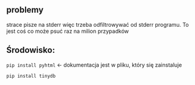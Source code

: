 ## problemy
strace pisze na stderr więc trzeba odfiltrowywać od stderr programu. To jest coś co może psuć raz na milion przypadków

## Środowisko:
`pip install pyhtml` <- dokumentacja jest w pliku, który się zainstaluje

`pip install tinydb` 